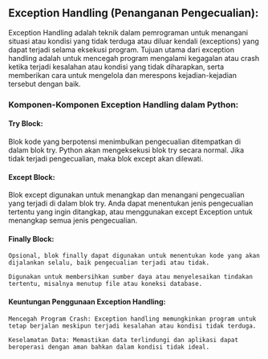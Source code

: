 ## Exception Handling (Penanganan Pengecualian):

Exception Handling adalah teknik dalam pemrograman untuk menangani situasi atau kondisi yang tidak terduga atau diluar kendali (exceptions) yang dapat terjadi selama eksekusi program. Tujuan utama dari exception handling adalah untuk mencegah program mengalami kegagalan atau crash ketika terjadi kesalahan atau kondisi yang tidak diharapkan, serta memberikan cara untuk mengelola dan merespons kejadian-kejadian tersebut dengan baik.

### Komponen-Komponen Exception Handling dalam Python:

#### Try Block:

Blok kode yang berpotensi menimbulkan pengecualian ditempatkan di dalam blok try.
Python akan mengeksekusi blok try secara normal. Jika tidak terjadi pengecualian, maka blok except akan dilewati.

#### Except Block:

Blok except digunakan untuk menangkap dan menangani pengecualian yang terjadi di dalam blok try.
Anda dapat menentukan jenis pengecualian tertentu yang ingin ditangkap, atau menggunakan except Exception untuk menangkap semua jenis pengecualian.

#### Finally Block:

    Opsional, blok finally dapat digunakan untuk menentukan kode yang akan dijalankan selalu, baik pengecualian terjadi atau tidak.

    Digunakan untuk membersihkan sumber daya atau menyelesaikan tindakan tertentu, misalnya menutup file atau koneksi database.

#### Keuntungan Penggunaan Exception Handling:

    Mencegah Program Crash: Exception handling memungkinkan program untuk tetap berjalan meskipun terjadi kesalahan atau kondisi tidak terduga.

    Keselamatan Data: Memastikan data terlindungi dan aplikasi dapat beroperasi dengan aman bahkan dalam kondisi tidak ideal.